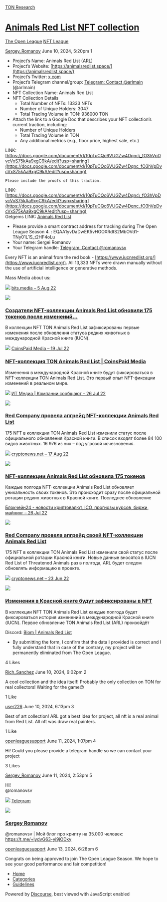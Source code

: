 [TON Research](/)

# [Animals Red List NFT collection](/t/animals-red-list-nft-collection/24431)

[The Open League](/c/the-open-league/nft-battle/62)  [NFT League](/c/the-open-league/nft-battle/62) 

    

[Sergey\_Romanov](https://tonresear.ch/u/Sergey_Romanov)   June 10, 2024, 5:20pm  1

*   Project’s Name: Animals Red List (ARL)
*   Project’s Website: [https://animalsredlist.space/](https://animalsredlist.space/)
*   Project’s Twitter: [x.com](https://twitter.com/nft_redlist)
*   Project’s Telegram channel/group: [Telegram: Contact @arlmain](http://t.me/arlmain) (@arlmain)
*   NFT Collection Name: Animals Red List
*   NFT Collection Details
    *   Total Number of NFTs: 13333 NFTs
    *   Number of Unique Holders: 3047
    *   Total Trading Volume in TON: 936000 TON
*   Attach the link to a Google Doc that describes your NFT collection’s current traction, including:
    *   Number of Unique Holders
    *   Total Trading Volume in TON
    *   Any additional metrics (e.g., floor price, highest sale, etc.)

LINK: [https://docs.google.com/document/d/10pTuCQc6VUGZw4Dqnc\_fO3hVpDvcVxS75kAa9xgC9kA/edit?usp=sharing](https://docs.google.com/document/d/10pTuCQc6VUGZw4Dqnc_fO3hVpDvcVxS75kAa9xgC9kA/edit?usp=sharing)

```
Please include the proofs of this traction.
```

LINK: [https://docs.google.com/document/d/10pTuCQc6VUGZw4Dqnc\_fO3hVpDvcVxS75kAa9xgC9kA/edit?usp=sharing](https://docs.google.com/document/d/10pTuCQc6VUGZw4Dqnc_fO3hVpDvcVxS75kAa9xgC9kA/edit?usp=sharing)  
Getgems LINK: [Animals Red List](https://getgems.io/collection/EQAA1yvDaDwEK5vHGOXRdtS2MbOVd1-TNy01L1S_t2HF4oLu#items)

*   Please provide a smart contract address for tracking during The Open League Season 4. : EQAA1yvDaDwEK5vHGOXRdtS2MbOVd1-TNy01L1S\_t2HF4oLu
*   Your name: Sergei Romanov
*   Your Telegram handle: [Telegram: Contact @romanovsv](http://t.me/romanovsv)

Every NFT is an animal from the red book - [https://www.iucnredlist.org/](https://www.iucnredlist.org/). All 13,333 NFTs were drawn manually without the use of artificial intelligence or generative methods.

Mass Media about us:

![](https://tonresear.ch/uploads/default/original/2X/0/083ff2b3a8944cd9e6cfbe95520d91a59b11b7a3.png) [bits.media – 5 Aug 22](https://bits.media/pr/sozdateli-nft-kollektsii-animals-red-list-obnovili-175-tokenov-posle-izmeneniy-v-krasnoy-knige/ "08:25AM - 05 August 2022")

![](https://tonresear.ch/uploads/default/optimized/2X/a/a289b524d792688f52ecbd2ff98553cdabd542af_2_690x388.jpeg)

### [Создатели NFT-коллекции Animals Red List обновили 175 токенов после изменений...](https://bits.media/pr/sozdateli-nft-kollektsii-animals-red-list-obnovili-175-tokenov-posle-izmeneniy-v-krasnoy-knige/)

В коллекции NFT TON Animals Red List зафиксированы первые изменения после обновления статуса редких животных в международной Красной книге (IUCN).

![](https://tonresear.ch/uploads/default/original/2X/4/4b27f380a2d85108c80b725812028c8f59a43cb7.png) [CoinsPaid Media – 19 Jul 22](https://coinspaidmedia.com/ru/news/first-experience-of-nft-recording-of-changes-in-real-world/ "01:27PM - 19 July 2022")

### [NFT-коллекция TON Animals Red List | CoinsPaid Media](https://coinspaidmedia.com/ru/news/first-experience-of-nft-recording-of-changes-in-real-world/)

Изменения в международной Красной книге будут фиксироваться в NFT-коллекции TON Animals Red List. Это первый опыт NFT-фиксации изменений в реальном мире.

![](https://tonresear.ch/uploads/default/original/2X/7/7e20b84444e944514b9967da7d4b7241590c47b6.png) [ИТ Медиа | Компании сообщают – 26 Jul 22](https://www.it-world.ru/news-company/releases/186358.html "12:00AM - 26 July 2022")

![](https://tonresear.ch/uploads/default/optimized/2X/7/7c058b44eefc7cbf86e9444e47bc528ff6bc625a_2_500x500.jpeg)

### [Red Company провела апгрейд NFT-коллекции Animals Red List](https://www.it-world.ru/news-company/releases/186358.html)

175 NFT в коллекции TON Animals Red List изменили статус после официального обновления Красной книги. В список входят более 84 100 видов животных. 16 976 из них – под угрозой исчезновения.

![](https://tonresear.ch/uploads/default/original/2X/1/121fa3210aa14da1bae53fb9036c2bf603355ff2.png) [cryptonews.net – 17 Aug 22](https://cryptonews.net/ru/news/nft/10706611/ "03:31PM - 17 August 2022")

![](https://tonresear.ch/uploads/default/original/2X/a/a4981e2c5ebd5eebb8fdc6dd348c96c0afe4b84d.jpeg)

### [NFT-коллекции Animals Red List обновила 175 токенов](https://cryptonews.net/ru/news/nft/10706611/)

Каждые полгода NFT-коллекции Animals Red List обновляет уникальность своих токенов. Это происходит сразу после официальной ротации редких животных в Красной книге. Последнее обновление

[Блокчейн24 - новости криптовалют, ICO, прогнозы курсов, биржи, майнинг – 26 Jul 22](https://www.block-chain24.com/news/novosti-nft/red-company-provela-apgreyd-svoey-nft-kollekcii-animals-red-list "01:27PM - 26 July 2022")

![](https://tonresear.ch/uploads/default/optimized/2X/8/8d9d6021504619181f9143167a0eeb4e53b721d1_2_690x413.jpeg)

### [Red Company провела апгрейд своей NFT-коллекции Animals Red List](https://www.block-chain24.com/news/novosti-nft/red-company-provela-apgreyd-svoey-nft-kollekcii-animals-red-list)

175 NFT в коллекции TON Animals Red List изменили свой статус после официальной ротации Красной книги. Новые данные вносятся в IUCN Red List of Threatened Animals раз в полгода, ARL будет следом обновлять информацию в проекте.

![](https://tonresear.ch/uploads/default/original/2X/1/121fa3210aa14da1bae53fb9036c2bf603355ff2.png) [cryptonews.net – 23 Jun 22](https://cryptonews.net/ru/news/nft/8570069/ "10:35AM - 23 June 2022")

![](https://tonresear.ch/uploads/default/optimized/2X/6/699e4dca3cb489f66ad89572bec109be4f310b17_2_690x387.jpeg)

### [Изменения в Красной книге будут зафиксированы в NFT](https://cryptonews.net/ru/news/nft/8570069/)

В коллекции NFT TON Animals Red List каждые полгода будет фиксироваться история изменений в международной Красной книге (IUCN). Первое обновление TON Animals Red List (ARL) произойдёт

Discord: [Biom | Animals Red List](https://discord.gg/vwmrVPuv83)

*   By submitting the form, I confirm that the data I provided is correct and I fully understand that in case of the contrary, my project will be permanently eliminated from The Open League.

  4 Likes

[Rich\_Sanchez](https://tonresear.ch/u/Rich_Sanchez) June 10, 2024, 6:02pm  2

A cool collection and the idea itself! Probably the only collection on TON for real collectors! Waiting for the game😉

  1 Like

[user226](https://tonresear.ch/u/user226) June 10, 2024, 6:13pm  3

Best of art collection! ARL got a best idea for project, all nft is a real animal from Red List. All nft was draw real painters.

  1 Like

[openleaguesupport](https://tonresear.ch/u/openleaguesupport) June 11, 2024, 1:07pm  4

Hi! Could you please provide a telegram handle so we can contact your project

  3 Likes

[Sergey\_Romanov](https://tonresear.ch/u/Sergey_Romanov) June 11, 2024, 2:53pm  5

Hi!  
@romanovsv

![](https://telegram.org/img/website_icon.svg?4) [Telegram](https://t.me/romanovsv)

![](https://tonresear.ch/uploads/default/original/2X/1/1304fb469f60d701fd2bf3c784cb78564355ad55.jpeg)

### [Sergey Romanov](https://t.me/romanovsv)

@romanovsv | Мой блог про крипту на 35.000 человек: https://t.me/+lydvG63-yi9jODky

 

[openleaguesupport](https://tonresear.ch/u/openleaguesupport) June 13, 2024, 6:28pm  6

Congrats on being approved to join The Open League Season. We hope to see your good performance and fair competition!

 

*   [Home](/)
*   [Categories](/categories)
*   [Guidelines](/guidelines)

Powered by [Discourse](https://www.discourse.org), best viewed with JavaScript enabled